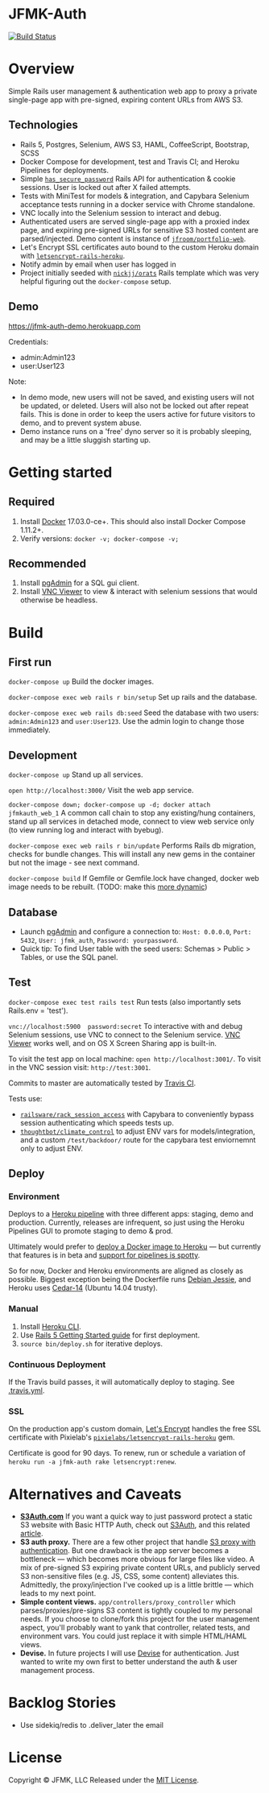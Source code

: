 JFMK-Auth 
==========

[![Build Status](https://travis-ci.org/jfroom/jfmk-auth.svg?branch=master)](https://travis-ci.org/jfroom/jfmk-auth)

# Overview

Simple Rails user management & authentication web app to proxy a private single-page app with pre-signed, expiring content URLs from AWS S3.

## Technologies

- Rails 5, Postgres, Selenium, AWS S3, HAML, CoffeeScript, Bootstrap, SCSS
- Docker Compose for development, test and Travis CI; and Heroku Pipelines for deployments.
- Simple [`has_secure_password`](http://api.rubyonrails.org/classes/ActiveModel/SecurePassword/ClassMethods.html) Rails API for authentication & cookie sessions. User is locked out after X failed attempts.
- Tests with MiniTest for models & integration, and Capybara Selenium acceptance tests running in a docker service with Chrome standalone.
- VNC locally into the Selenium session to interact and debug.
- Authenticated users are served single-page app with a proxied index page, and expiring pre-signed URLs for sensitive S3 hosted content are parsed/injected. Demo content is instance of [`jfroom/portfolio-web`](//github.com/jfroom/portfolio-web).
- Let's Encrypt SSL certificates auto bound to the custom Heroku domain with [`letsencrypt-rails-heroku`](https://github.com/pixielabs/letsencrypt-rails-heroku).
- Notify admin by email when user has logged in
- Project initially seeded with [`nickjj/orats`](//github.com/nickjj/orats) Rails template which was very helpful figuring out the `docker-compose` setup.

## Demo

https://jfmk-auth-demo.herokuapp.com

Credentials:<br/>
- admin:Admin123<br/>
- user:User123<br/>

Note:
- In demo mode, new users will not be saved, and existing users will not be updated, or deleted. Users will also not be locked out after repeat fails. This is done in order to keep the users active for future visitors to demo, and to prevent system abuse.
- Demo instance runs on a 'free' dyno server so it is probably sleeping, and may be a little sluggish starting up.

# Getting started

## Required

1. Install [Docker](https://www.docker.com/) 17.03.0-ce+. This should also install Docker Compose 1.11.2+.
2. Verify versions: `docker -v; docker-compose -v;`

## Recommended
1. Install [pgAdmin](https://www.pgadmin.org/download/) for a SQL gui client. 
2. Install [VNC Viewer](https://www.realvnc.com/download/viewer/) to view & interact with selenium sessions that would otherwise be headless.

# Build

## First run

`docker-compose up` Build the docker images.

`docker-compose exec web rails r bin/setup` Set up rails and the database.

`docker-compose exec web rails db:seed` Seed the database with two users: `admin:Admin123` and `user:User123`. Use the admin login to change those immediately.

## Development 

`docker-compose up` Stand up all services.

`open http://localhost:3000/` Visit the web app service.

`docker-compose down; docker-compose up -d; docker attach jfmkauth_web_1`
A common call chain to stop any existing/hung containers, stand up all services in detached mode, connect to view web service only (to view running log and interact with byebug).

`docker-compose exec web rails r bin/update` Performs Rails db migration, checks for bundle changes. This will install any new gems in the container but not the image - see next command.  

`docker-compose build` If Gemfile or Gemfile.lock have changed, docker web image needs to be rebuilt. (TODO: make this [more dynamic](http://bradgessler.com/articles/docker-bundler/))


## Database

- Launch [pgAdmin](https://www.pgadmin.org/download/) and configure a connection to:
`Host: 0.0.0.0`, `Port: 5432`, `User: jfmk_auth`, `Password: yourpassword`. 
- Quick tip: To find User table with the seed users: Schemas > Public > Tables, or use the SQL panel.

## Test

`docker-compose exec test rails test` Run tests (also importantly sets Rails.env = 'test').

`vnc://localhost:5900  password:secret` To interactive with and debug Selenium sessions, use VNC to connect to the Selenium service. [VNC Viewer](https://www.realvnc.com/download/viewer/) works well, and on OS X Screen Sharing app is built-in.

To visit the test app on local machine: `open http://localhost:3001/`. To visit in the VNC session visit: `http://test:3001`. 

Commits to master are automatically tested by [Travis CI](https://travis-ci.org/jfroom/jfmk-auth). 

Tests use: 
- [`railsware/rack_session_access`](//github.com/railsware/rack_session_access) with Capybara to conveniently bypass session authenticating which speeds tests up.
- [`thoughtbot/climate_control`](//github.com/thoughtbot/climate_control) to adjust ENV vars for models/integration, and a custom `/test/backdoor/` route for the capybara test enviornemnt only to adjust ENV.


## Deploy

### Environment
Deploys to a [Heroku pipeline](https://devcenter.heroku.com/articles/pipelines) with three different apps: staging, demo and production. Currently, releases are infrequent, so just using the Heroku Pipelines GUI to promote staging to demo & prod. 

Ultimately would prefer to [deploy a Docker image to Heroku](https://devcenter.heroku.com/articles/container-registry-and-runtime) — but currently that features is in beta and [support for pipelines is spotty](https://devcenter.heroku.com/articles/container-registry-and-runtime#known-issues-and-limitations).

So for now, Docker and Heroku environments are aligned as closely as possible. Biggest exception being the Dockerfile runs [Debian Jessie](https://github.com/docker-library/ruby/blob/aba4590582d91d49926558ac27b9f005c7488bc9/2.3/slim/Dockerfile#L1), and Heroku uses [Cedar-14](https://devcenter.heroku.com/articles/stack#cedar) (Ubuntu 14.04 trusty).

### Manual
1. Install [Heroku CLI](https://devcenter.heroku.com/articles/heroku-cli).
2. Use [Rails 5 Getting Started guide](https://devcenter.heroku.com/articles/getting-started-with-rails5) for first deployment.
3. `source bin/deploy.sh` for iterative deploys.

### Continuous Deployment
If the Travis build passes, it will automatically deploy to staging. See [.travis.yml](.travis.yml). 

### SSL

On the production app's custom domain, [Let's Encrypt](https://letsencrypt.org/) handles the free SSL certificate with Pixielab's [`pixielabs/letsencrypt-rails-heroku`](https://github.com/pixielabs/letsencrypt-rails-heroku) gem.

Certificate is good for 90 days. To renew, run or schedule a variation of `heroku run -a jfmk-auth rake letsencrypt:renew`.

# Alternatives and Caveats

- __[S3Auth.com](http://s3auth.com)__ If you want a quick way to just password protect a static S3 website with Basic HTTP Auth, check out [S3Auth](https://github.com/yegor256/s3auth), and this related [article](http://www.yegor256.com/2014/04/21/s3-http-basic-auth.html).
- __S3 auth proxy.__ There are a few other project that handle [S3 proxy with authentication](https://www.google.com/search?q=s3+proxy+auth). But one drawback is the app server becomes a bottleneck — which becomes more obvious for large files like video. A mix of pre-signed S3 expiring private content URLs, and publicly served S3 non-sensitive files (e.g. JS, CSS, some content) alleviates this. Admittedly, the proxy/injection I've cooked up is a little brittle — which leads to my next point.
- __Simple content views.__ `app/controllers/proxy_controller` which parses/proxies/pre-signs S3 content is tightly coupled to my personal needs. If you choose to clone/fork this project for the user management aspect, you'll probably want to yank that controller, related tests, and environment vars. You could just replace it with simple HTML/HAML views.
- __Devise.__ In future projects I will use [Devise](https://github.com/plataformatec/devise) for authentication. Just wanted to write my own first to better understand the auth & user management process. 

# Backlog Stories
- Use sidekiq/redis to .deliver_later the email

# License
Copyright © JFMK, LLC Released under the [MIT License](https://github.com/jfroom/jfmk-auth/blob/master/LICENSE).
